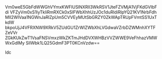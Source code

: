 Vm0weE5GbFdWWGhVYmxKWFlUSlNXRll3WkRSV1JteFZVMjA1VjFKdGVIbFdi
VFZyVm0xS1IyTkliRmRXCk0xSlFWbXhhUzJOc1duRldiRlpYQ21KV1NrbFdh
MlI2WlVaa1NGWnJaRlZpUm5CVVEyMUtSbGRZY0ZkWApTRUpFVmtSS1UxTkdW
bkpoUjJ4VFRXNW9XRkV5ZUdGU1ZrWlZWbXhLVGdwaVZrbDZWMnhXYTFZeVVr
ZGkKUkZwT1VsaFNSVmxzWkZKTmJHdDVXWHBzVVZWWE9VeFhhazVMWWxGdlMy
SllWbk1LQ25GdmF3PT0KCnVzdw==

ldc
